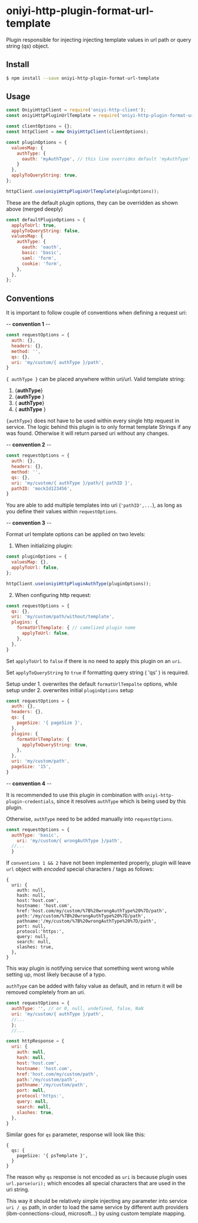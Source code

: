 # oniyi-http-plugin-format-url-template
Plugin responsible for injecting injecting template values in url path or query string (qs) object.

## Install

```sh
$ npm install --save oniyi-http-plugin-format-url-template
```

## Usage
```js
const OniyiHttpClient = require('oniyi-http-client');
const oniyiHttpPluginUrlTemplate = require('oniyi-http-plugin-format-url-template');

const clientOptions = {};
const httpClient = new OniyiHttpClient(clientOptions);

const pluginOptions = {
  valuesMap: {
    authType: {
      oauth: 'myAuthType', // this line overrides default 'myAuthType' type name, and 'myAuthType' will be injected into url if requested
    }
  },
  applyToQueryString: true,
};

httpClient.use(oniyiHttpPluginUrlTemplate(pluginOptions));
```

These are the default plugin options, they can be overridden as shown above (merged deeply)

```js
const defaultPluginOptions = {
  applyToUrl: true,
  applyToQueryString: false,
  valuesMap: {
    authType: {
      oauth: 'oauth',
      basic: 'basic',
      saml: 'form',
      cookie: 'form',
    },
  },
};
```

## Conventions

It is important to follow couple of conventions when defining a request uri:

   -- **convention 1** --

```js
const requestOptions = {
  auth: {},
  headers: {},
  method: '',
  qs: {},
  uri: 'my/custom/{ authType }/path',
}
```

`{ authType }` can be placed anywhere within uri/url. Valid template string:

 1. {**authType**}
 2. {**authType** }
 3. { **authType**}
 4. { **authType** }

`{authType}` does not have to be used within every single http request in service.
The logic behind this plugin is to only format template Strings if any was found. Otherwise it will return parsed uri without
any changes.

   -- **convention 2** --

```js
const requestOptions = {
  auth: {},
  headers: {},
  method: '',
  qs: {},
  uri: 'my/custom/{ authType }/path/{ pathID }',
  pathID: 'mockId123456',
}
```
You are able to add multiple templates into uri (`'pathID',...`), as long as you define their values within `requestOptions`.

   -- **convention 3** --

Format url template options can be applied on two levels:

   1. When initializing plugin:

```js
const pluginOptions = {
  valuesMap: {},
  applyToUrl: false,
};

httpClient.use(oniyiHttpPluginAuthType(pluginOptions));
```

   2. When configuring http request:

```js
const requestOptions = {
  qs: {},
  uri: 'my/custom/path/without/template',
  plugins: {
    formatUrlTemplate: { // camelized plugin name
      applyToUrl: false,
    },
  },
}
```

Set `applyToUrl` to `false` if there is no need to apply this plugin on an `uri`.

Set `applyToQueryString` to `true` if formatting query string ( 'qs' ) is required.

Setup under 1. overwrites the default `formatUrlTempalte` options, while setup under 2. overwrites initial `pluginOptions` setup

```js
const requestOptions = {
  auth: {},
  headers: {},
  qs: {
    pageSize: '{ pageSize }',
  },
  plugins: {
    formatUrlTemplate: {
      applyToQueryString: true,
    },
  },
  uri: 'my/custom/path',
  pageSize: '15',
}
```

   -- **convention 4** --

It is recommended to use this plugin in combination with `oniyi-http-plugin-credentials`, since it resolves `authType`
which is being used by this plugin.

Otherwise, `authType` need to be added manually into `requestOptions`.
```js
const requestOptions = {
  authType: 'basic',
    uri: 'my/custom/{ wrongAuthType }/path',
  //...
  }
```

If `conventions 1 && 2` have not been implemented properly, plugin will leave `url` object with _encoded_ special
characters / tags as follows:
```
{
  uri: {
    auth: null,
    hash: null,
    host:'host.com',
    hostname: 'host.com',
    href:'host.com/my/custom/%7B%20wrongAuthType%20%7D/path',
    path:'/my/custom/%7B%20wrongAuthType%20%7D/path',
    pathname:'/my/custom/%7B%20wrongAuthType%20%7D/path',
    port: null,
    protocol:'https:',
    query: null,
    search: null,
    slashes: true,
  },
}
```

This way plugin is notifying service that something went wrong while setting up, most likely because of a typo.

`authType` can be added with falsy value as default, and in return it will
be removed completely from an uri.
```js
const requestOptions = {
  authType: '', // or 0, null, undefined, false, NaN
  uri: 'my/custom/{ authType }/path',
  //...
  };
  //...

const httpResponse = {
  uri: {
    auth: null,
    hash: null,
    host:'host.com',
    hostname: 'host.com',
    href:'host.com/my/custom/path',
    path:'/my/custom/path',
    pathname:'/my/custom/path',
    port: null,
    protocol:'https:',
    query: null,
    search: null,
    slashes: true,
  },
}
```

Similar goes for `qs` parameter, response will look like this:
```
{
  qs: {
    pageSize: '{ psTemplate }',
  }
}

```

The reason why `qs` response is not encoded as `uri` is because plugin uses `url.parse(uri);` which encodes
all special characters that are used in the uri string.

This way it should be relatively simple injecting any parameter into service `uri / qs` path, in order to load the same
service by different auth providers (ibm-connections-cloud, microsoft...) by using custom template mapping.
